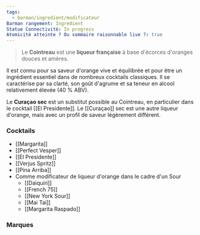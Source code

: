 ```yaml
---
tags:
  - barman/ingredient/modificateur
Barman rangement: Ingrédient
Statue Connectivité: In progress
Atomicité atteinte ? Ou sommaire raisonnable live ?: true
---
```

> Le **Cointreau** est une **liqueur française** à base d'écorces d'oranges douces et amères. 

Il est connu pour sa saveur d'orange vive et équilibrée et pour être un ingrédient essentiel dans de nombreux cocktails classiques. Il se caractérise par sa clarté, son goût d'agrume et sa teneur en alcool relativement élevée (40 % ABV).

Le **Curaçao sec** est un substitut possible au Cointreau, en particulier dans le cocktail [[El Presidente]]. Le [[Curaçao]] sec est une autre liqueur d'orange, mais avec un profil de saveur légèrement différent.
### Cocktails
- [[Margarita]]
- [[Perfect Vesper]]
- [[El Presidente]]
- [[Verjus Spritz]]
- [[Pina Arriba]]
- Comme modificateur de liqueur d'orange dans le cadre d'un Sour
	- [[Daiquiri]]
	- [[French 75]] 
	- [[New York Sour]]
	- [[Mai Tai]] 
	- [[Margarita Raspado]] 

### Marques